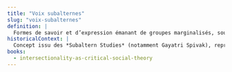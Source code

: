 ```yaml
---
title: "Voix subalternes"
slug: "voix-subalternes"
definition: |
  Formes de savoir et d’expression émanant de groupes marginalisés, souvent réduites au silence ou délégitimées dans les récits dominants.
historicalContext: |
  Concept issu des *Subaltern Studies* (notamment Gayatri Spivak), repris par les féminismes postcoloniaux pour penser les obstacles structurels à la prise de parole des groupes opprimés.
books:
  - intersectionality-as-critical-social-theory
---
```

